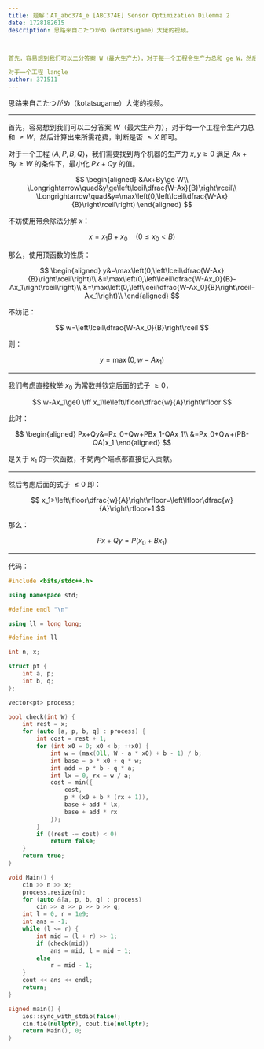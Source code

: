 ```yaml
---
title: 题解：AT_abc374_e [ABC374E] Sensor Optimization Dilemma 2
date: 1728182615
description: 思路来自こたつがめ（kotatsugame）大佬的视频。



首先，容易想到我们可以二分答案 W（最大生产力），对于每一个工程令生产力总和 ge W，然后计算出来所需花费，判断是否 le X 即可。

对于一个工程 langle
author: 371511
---
```


思路来自こたつがめ（kotatsugame）大佬的视频。

---

首先，容易想到我们可以二分答案 $W$（最大生产力），对于每一个工程令生产力总和 $\ge W$，然后计算出来所需花费，判断是否 $\le X$ 即可。

对于一个工程 $\langle A,P,B,Q\rangle$，我们需要找到两个机器的生产力 $x,y\ge0$ 满足 $Ax+By\ge W$ 的条件下，最小化 $Px+Qy$ 的值。

$$
\begin{aligned}
&Ax+By\ge W\\
\Longrightarrow\quad&y\ge\left\lceil\dfrac{W-Ax}{B}\right\rceil\\
\Longrightarrow\quad&y=\max\left(0,\left\lceil\dfrac{W-Ax}{B}\right\rceil\right)
\end{aligned}
$$

不妨使用带余除法分解 $x$：

$$
x=x_1B+x_0\quad(0\le x_0<B)
$$

那么，使用顶函数的性质：

$$
\begin{aligned}
y&=\max\left(0,\left\lceil\dfrac{W-Ax}{B}\right\rceil\right)\\
&=\max\left(0,\left\lceil\dfrac{W-Ax_0}{B}-Ax_1\right\rceil\right)\\
&=\max\left(0,\left\lceil\dfrac{W-Ax_0}{B}\right\rceil-Ax_1\right)\\
\end{aligned}
$$

不妨记：

$$
w=\left\lceil\dfrac{W-Ax_0}{B}\right\rceil
$$

则：

$$
y=\max\left(0,w-Ax_1\right)
$$

---

我们考虑直接枚举 $x_0$ 为常数并钦定后面的式子 $\ge0$，

$$
w-Ax_1\ge0 \iff x_1\le\left\lfloor\dfrac{w}{A}\right\rfloor
$$

此时：

$$
\begin{aligned}
Px+Qy&=Px_0+Qw+PBx_1-QAx_1\\
&=Px_0+Qw+(PB-QA)x_1
\end{aligned}
$$

是关于 $x_1$ 的一次函数，不妨两个端点都直接记入贡献。

---

然后考虑后面的式子 $\le0$ 即：

$$
x_1>\left\lfloor\dfrac{w}{A}\right\rfloor=\left\lfloor\dfrac{w}{A}\right\rfloor+1
$$

那么：

$$
Px+Qy=P(x_0+Bx_1)
$$

---

代码：

```cpp
#include <bits/stdc++.h>

using namespace std;

#define endl "\n"

using ll = long long;

#define int ll

int n, x;

struct pt {
    int a, p;
    int b, q;
};

vector<pt> process;

bool check(int W) {
    int rest = x;
    for (auto [a, p, b, q] : process) {
        int cost = rest + 1;
        for (int x0 = 0; x0 < b; ++x0) {
            int w = (max(0ll, W - a * x0) + b - 1) / b;
            int base = p * x0 + q * w;
            int add = p * b - q * a;
            int lx = 0, rx = w / a;
            cost = min({
                cost,
                p * (x0 + b * (rx + 1)),
                base + add * lx,
                base + add * rx
            });
        }
        if ((rest -= cost) < 0)
            return false;
    }
    return true;
}

void Main() {
    cin >> n >> x;
    process.resize(n);
    for (auto &[a, p, b, q] : process)
        cin >> a >> p >> b >> q;
    int l = 0, r = 1e9;
    int ans = -1;
    while (l <= r) {
        int mid = (l + r) >> 1;
        if (check(mid))
            ans = mid, l = mid + 1;
        else
            r = mid - 1;
    }
    cout << ans << endl;
    return;
}

signed main() {
    ios::sync_with_stdio(false);
    cin.tie(nullptr), cout.tie(nullptr);
    return Main(), 0;
}

```

